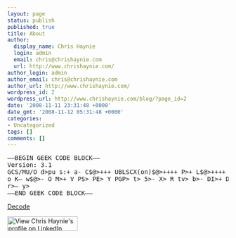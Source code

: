 ```yaml
---
layout: page
status: publish
published: true
title: About
author:
  display_name: Chris Haynie
  login: admin
  email: chris@chrishaynie.com
  url: http://www.chrishaynie.com/
author_login: admin
author_email: chris@chrishaynie.com
author_url: http://www.chrishaynie.com/
wordpress_id: 2
wordpress_url: http://www.chrishaynie.com/blog/?page_id=2
date: '2008-11-11 23:31:48 +0000'
date_gmt: '2008-11-12 05:31:48 +0000'
categories:
- Uncategorized
tags: []
comments: []
---
```

<p>
<pre>
—–BEGIN GEEK CODE BLOCK—–
Version: 3.1
GCS/MU/O d>pu s:+ a- C$@>+++ UBLSCX(on)$@>++++ P>+ L$@>++++ !E>- W$@>++ !N
o K– w$@>- O M>+ V PS> PE> Y PGP> t> 5>- X> R tv> b>- DI>+ D> G>+ e>- h>
r>– y>
——END GEEK CODE BLOCK——
</pre>
<p><a title="Decode my Geek Code" href="http://www.ebb.org/cgi-bin/ungeek.cgi?geekCode=-----BEGIN+GEEK+CODE+BLOCK-----%0D%0AVersion:+3.1%0D%0AGCS/MU/O+d>pu+s:%2B+a-+C$@>%2B%2B%2B+UBLSCX(on)$@>%2B%2B%2B%2B+P>%2B+L$@>%2B%2B%2B%2B+!E>-+W$@>%2B%2B+!N+o+K--+w$@>-+O+M>%2B+V+PS>+PE>+Y+PGP>+t>+5>-+X>+R+tv>+b>-+DI>%2B+D>+G>%2B+e>-+h>+r>--+y>+%0D%0A------END+GEEK+CODE+BLOCK------" target="_blank">Decode</a></p>
<p><a href="http://www.linkedin.com/in/christopherhaynie"></p>
<p>          <img src="http://www.linkedin.com/img/webpromo/btn_viewmy_160x33.png" width="160" height="33" border="0" alt="View Chris Haynie's profile on LinkedIn"></p>
